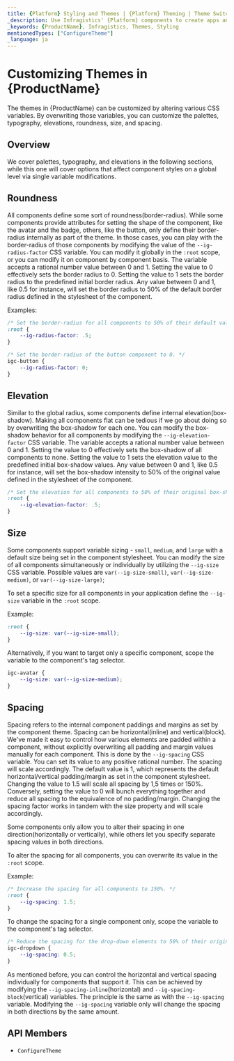 ```yaml
---
title: {Platform} Styling and Themes | {Platform} Theming | Theme Switching | Infragistics
_description: Use Infragistics' {Platform} components to create apps and improve data visualization with the world’s fastest, virtualized, real-time {Platform} data grid and streaming financial and business and financial charts.
_keywords: {ProductName}, Infragistics, Themes, Styling
mentionedTypes: ["ConfigureTheme"]
_language: ja
---
```


# Customizing Themes in {ProductName}

The themes in {ProductName} can be customized by altering various CSS variables. By overwriting those variables, you can customize the palettes, typography, elevations, roundness, size, and spacing.

## Overview

We cover palettes, typography, and elevations in the following sections, while this one will cover options that affect component styles on a global level via single variable modifications.


## Roundness

All components define some sort of roundness(border-radius). While some components provide attributes for setting the shape of the component, like the avatar and the badge, others, like the button, only define their border-radius internally as part of the theme. In those cases, you can play with the border-radius of those components by modifying the value of the `--ig-radius-factor` CSS variable. You can modify it globally in the `:root` scope, or you can modify it on component by component basis. The variable accepts a rational number value between 0 and 1. Setting the value to 0 effectively sets the border radius to 0. Setting the value to 1 sets the border radius to the predefined initial border radius. Any value between 0 and 1, like 0.5 for instance, will set the border radius to 50% of the default border radius defined in the stylesheet of the component.

Examples:

```css
/* Set the border-radius for all components to 50% of their default value. */
:root {
    --ig-radius-factor: .5;
}
```

```css
/* Set the border-radius of the button component to 0. */
igc-button {
    --ig-radius-factor: 0;
}
```

## Elevation

Similar to the global radius, some components define internal elevation(box-shadow). Making all components flat can be tedious if we go about doing so by overwriting the box-shadow for each one. You can modify the box-shadow behavior for all components by modifying the `--ig-elevation-factor` CSS variable. The variable accepts a rational number value between 0 and 1. Setting the value to 0 effectively sets the box-shadow of all components to none. Setting the value to 1 sets the elevation value to the predefined initial box-shadow values. Any value between 0 and 1, like 0.5 for instance, will set the box-shadow intensity to 50% of the original value defined in the stylesheet of the component.

```css
/* Set the elevation for all components to 50% of their original box-shadow values. */
:root {
    --ig-elevation-factor: .5;
}
```

## Size

Some components support variable sizing - `small`, `medium`, and `large` with a default size being set in the component stylesheet. You can modify the size of all components simultaneously or individually by utilizing the `--ig-size` CSS variable. Possible values are `var(--ig-size-small)`, `var(--ig-size-medium)`, or `var(--ig-size-large)`;

To set a specific size for all components in your application define the `--ig-size` variable in the `:root` scope.

Example:

```css
:root {
    --ig-size: var(--ig-size-small);
}
```

Alternatively, if you want to target only a specific component, scope the variable to the component's tag selector.

```css
igc-avatar {
    --ig-size: var(--ig-size-medium);
}
```

## Spacing

Spacing refers to the internal component paddings and margins as set by the component theme. Spacing can be horizontal(inline) and vertical(block). We've made it easy to control how various elements are padded within a component, without explicitly overwriting all padding and margin values manually for each component. This is done by the `--ig-spacing` CSS variable. You can set its value to any positive rational number. The spacing will scale accordingly. The default value is 1, which represents the default horizontal/vertical padding/margin as set in the component stylesheet. Changing the value to 1.5 will scale all spacing by 1,5 times or 150%. Conversely, setting the value to 0 will bunch everything together and reduce all spacing to the equivalence of no padding/margin. Changing the spacing factor works in tandem with the size property and will scale accordingly.

Some components only allow you to alter their spacing in one direction(horizontally or vertically), while others let you specify separate spacing values in both directions.

To alter the spacing for all components, you can overwrite its value in the `:root` scope.

Example:

```css
/* Increase the spacing for all components to 150%. */
:root {
    --ig-spacing: 1.5;
}
```

To change the spacing for a single component only, scope the variable to the component's tag selector.

```css
/* Reduce the spacing for the drop-down elements to 50% of their original value. */
igc-dropdown {
    --ig-spacing: 0.5;
}
```

As mentioned before, you can control the horizontal and vertical spacing individually for components that support it. This can be achieved by modifying the `--ig-spacing-inline`(horizontal) and `--ig-spacing-block`(vertical) variables. The principle is the same as with the `--ig-spacing` variable. Modifying the `--ig-spacing` variable only will change the spacing in both directions by the same amount.

 ## API Members

 - `ConfigureTheme`